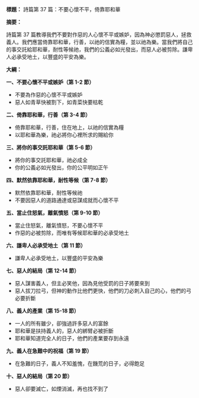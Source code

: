 **標題：** 詩篇第 37 篇：不要心懷不平，倚靠耶和華

**摘要：**

詩篇第 37 篇教導我們不要對作惡的人心懷不平或嫉妒，因為神必懲罰惡人，拯救義人。我們應當倚靠耶和華，行善，以祂的信實為糧，並以祂為樂。當我們將自己的事交託給耶和華，耐性等候祂，我們的公義必如光發出，而惡人必被剪除。謙卑人必承受地土，以豐盛的平安為樂。

**大綱：**

**一、不要心懷不平或嫉妒（第 1-2 節）**
* 不要為作惡的心懷不平或嫉妒
* 惡人如青草快被割下，如青菜快要枯乾

**二、倚靠耶和華，行善（第 3-4 節）**
* 倚靠耶和華，行善，住在地上，以祂的信實為糧
* 以耶和華為樂，祂必將你心裡所求的賜給你

**三、將你的事交託耶和華（第 5-6 節）**
* 將你的事交託耶和華，祂必成全
* 你的公義必如光發出，你的公平明如正午

**四、默然依靠耶和華，耐性等候（第 7-8 節）**
* 默然依靠耶和華，耐性等候祂
* 不要因惡人的道路通達或惡謀成就而心懷不平

**五、當止住怒氣，離氣憤怒（第 9-10 節）**
* 當止住怒氣，離氣憤怒，不要心懷不平
* 作惡的必被剪除，而唯有等候耶和華的必承受地土

**六、謙卑人必承受地土（第 11 節）**
* 謙卑人必承受地土，以豐盛的平安為樂

**七、惡人的結局（第 12-14 節）**
* 惡人謀害義人，但主必笑他，因為見他受罰的日子將要來到
* 惡人拔刀拉弓，但神的動作比他們更快，他們的刀必刺入自己的心，他們的弓必要折斷

**八、義人的產業（第 15-18 節）**
* 一人的所有雖少，卻強過許多惡人的富餘
* 耶和華是扶持義人的，惡人的綁臂必被折斷
* 耶和華知道完全人的日子，他們的產業要存到永遠

**九、義人在急難中的祝福（第 19 節）**
* 在急難的日子，義人不知羞愧，在饑荒的日子，必得飽足

**十、惡人的結局（第 20 節）**
* 惡人卻要滅亡，如煙消滅，再也找不到了